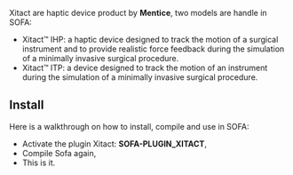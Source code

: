 Xitact are haptic device product by **Mentice**, two models are handle
in SOFA:

-   Xitact™ IHP: a haptic device designed to track the motion of a
    surgical instrument and to provide realistic force feedback during
    the simulation of a minimally invasive surgical procedure.
-   Xitact™ ITP: a device designed to track the motion of an instrument
    during the simulation of a minimally invasive surgical procedure.

Install
-------

Here is a walkthrough on how to install, compile and use in SOFA:

-   Activate the plugin Xitact: **SOFA-PLUGIN\_XITACT**,
-   Compile Sofa again,
-   This is it.

